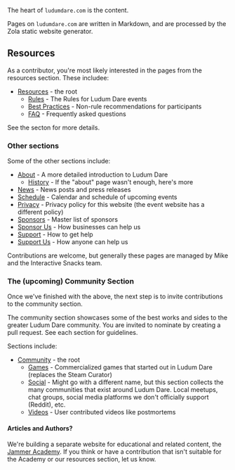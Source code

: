 The heart of `ludumdare.com` is the content.

Pages on `ludumdare.com` are written in Markdown, and are processed by the Zola static website generator.


## Resources
As a contributor, you're most likely interested in the pages from the resources section. These includee:

* [Resources](resources) - the root
  * [Rules](resources/rules) - The Rules for Ludum Dare events
  * [Best Practices](resources/best-practices) - Non-rule recommendations for participants
  * [FAQ](resources/faq) - Frequently asked questions

See the secton for more details.


### Other sections
Some of the other sections include:

* [About](about) - A more detailed introduction to Ludum Dare
  * [History](about/history) - If the "about" page wasn't enough, here's more
* [News](news) - News posts and press releases
* [Schedule](schedule) - Calendar and schedule of upcoming events
* [Privacy](privacy) - Privacy policy for this website (the event website has a different policy)
* [Sponsors](sponsors) - Master list of sponsors
* [Sponsor Us](sponsor-us) - How businesses can help us
* [Support](support) - How to get help
* [Support Us](sponsor-us) - How anyone can help us

Contributions are welcome, but generally these pages are managed by Mike and the Interactive Snacks team.


### The (upcoming) Community Section
Once we've finished with the above, the next step is to invite contributions to the community section.

The community section showcases some of the best works and sides to the greater Ludum Dare community. You are invited to nominate by creating a pull request. See each section for guidelines.

Sections include:

* [Community](community) - the root
  * [Games](community/games) - Commercialized games that started out in Ludum Dare (replaces the Steam Curator)
  * [Social](community/social) - Might go with a different name, but this section collects the many communities that exist around Ludum Dare. Local meetups, chat groups, social media platforms we don't officially support (Reddit), etc.
  * [Videos](community/videos) - User contributed videos like postmortems 


#### Articles and Authors?
We're building a separate website for educational and related content, the [Jammer Academy](https://github.com/JammerAcademy). If you think or have a contribution that isn't suitable for the Academy or our resources section, let us know.
